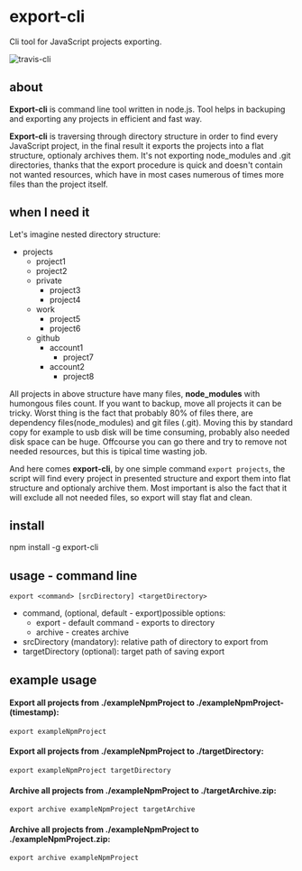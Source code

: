 # export-cli
Cli tool for JavaScript projects exporting.

![travis-cli](https://travis-ci.org/maciejsikora/export-cli.svg?branch=master)

## about
**Export-cli** is command line tool written in node.js. Tool helps in backuping and exporting any projects in efficient and fast way.

**Export-cli** is traversing through directory structure in order to find every JavaScript project, in the final result it exports the projects into a flat structure, optionaly archives them. It's not exporting node_modules and .git directories, thanks that the export procedure is quick and doesn't contain not wanted resources, which have in most cases numerous of times more files than the project itself.

## when I need it
Let's imagine nested directory structure:

- projects
    - project1
    - project2
    - private
      - project3
      - project4
    - work
      - project5
      - project6
    - github
      - account1
        - project7
      - account2
        - project8
        

All projects in above structure have many files, **node_modules** with humongous files count. If you want to backup, move all projects it can be tricky. Worst thing is the fact that probably 80% of files there, are dependency files(node_modules) and git files (.git). Moving this by standard copy for example to usb disk will be time consuming, probably also needed disk space can be huge. Offcourse you can go there and try to remove not needed resources, but this is tipical time wasting job. 

And here comes **export-cli**, by one simple command `export projects`, the script will find every project in presented structure and export them into flat structure and optionaly archive them. Most important is also the fact that it will exclude all not needed files, so export will stay flat and clean.

## install
npm install -g export-cli

## usage - command line
`export <command> [srcDirectory] <targetDirectory>`
  - command, (optional, default - export)possible options: 
    - export - default command - exports to directory
    - archive - creates archive
  - srcDirectory (mandatory): relative path of directory to export from
  - targetDirectory (optional): target path of saving export
  

## example usage

#### Export all projects from ./exampleNpmProject to ./exampleNpmProject-(timestamp):
`export exampleNpmProject`

#### Export all projects from ./exampleNpmProject to ./targetDirectory:
`export exampleNpmProject targetDirectory`

#### Archive all projects from ./exampleNpmProject to ./targetArchive.zip:
`export archive exampleNpmProject targetArchive`

#### Archive all projects from ./exampleNpmProject to ./exampleNpmProject.zip:
`export archive exampleNpmProject`
